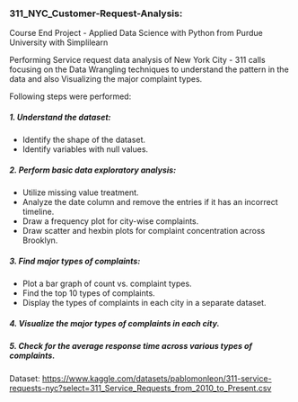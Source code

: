 ### 311_NYC_Customer-Request-Analysis: 
Course End Project - Applied Data Science with Python from Purdue University with Simplilearn

Performing Service request data analysis of New York City - 311 calls focusing on the Data Wrangling techniques to understand the pattern in the data and also Visualizing the major complaint types.



Following steps were performed:

##### 1. Understand the dataset:
- Identify the shape of the dataset. 
- Identify variables with null values.

##### 2. Perform basic data exploratory analysis:
- Utilize missing value treatment. 
- Analyze the date column and remove the entries if it has an incorrect timeline.
- Draw a frequency plot for city-wise complaints.
- Draw scatter and hexbin plots for complaint concentration across Brooklyn.

##### 3. Find major types of complaints:
- Plot a bar graph of count vs. complaint types. 
- Find the top 10 types of complaints. 
- Display the types of complaints in each city in a separate dataset.

##### 4. Visualize the major types of complaints in each city.

##### 5. Check for the average response time across various types of complaints.

Dataset: https://www.kaggle.com/datasets/pablomonleon/311-service-requests-nyc?select=311_Service_Requests_from_2010_to_Present.csv
